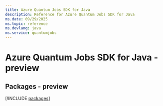 ```yaml
---
title: Azure Quantum Jobs SDK for Java
description: Reference for Azure Quantum Jobs SDK for Java
ms.date: 09/29/2025
ms.topic: reference
ms.devlang: java
ms.service: quantumjobs
---
```

# Azure Quantum Jobs SDK for Java - preview
## Packages - preview
[!INCLUDE [packages](quantum-jobs-index.md)]